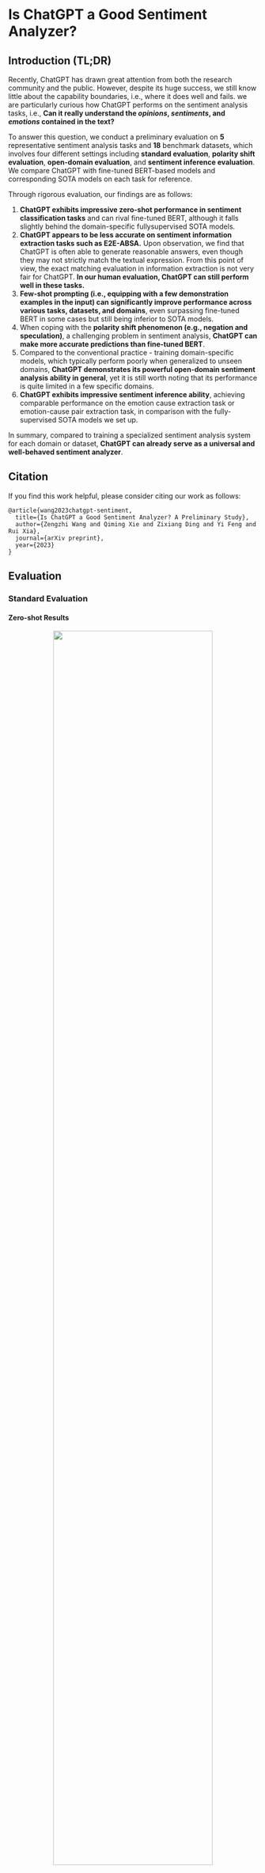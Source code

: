# Is ChatGPT a Good Sentiment Analyzer?




## Introduction (TL;DR)

Recently, ChatGPT has drawn great attention from both the research community and the public. However, despite its huge success, we still know little about the capability boundaries, i.e., where it does well and fails. we are particularly curious how ChatGPT performs on the sentiment analysis tasks, i.e., **Can it really understand the *opinions*, *sentiments*, and *emotions* contained in the text?**

To answer this question, we conduct a preliminary evaluation on **5** representative sentiment analysis tasks and **18** benchmark datasets, which involves four different settings including **standard evaluation**, **polarity shift evaluation**, **open-domain evaluation**, and **sentiment inference evaluation**. We compare ChatGPT with fine-tuned BERT-based models and corresponding SOTA models on each task for reference.


Through rigorous evaluation, our findings are as follows:

1. **ChatGPT exhibits impressive zero-shot performance in sentiment classification tasks** and can rival fine-tuned BERT, although it falls slightly behind the domain-specific fullysupervised SOTA models.
2. **ChatGPT appears to be less accurate on sentiment information extraction tasks such as E2E-ABSA.** Upon observation, we find that ChatGPT is often able to generate reasonable answers, even though they may not strictly match the textual expression. From this point of view, the exact matching evaluation in information extraction is not very fair for ChatGPT. **In our human evaluation, ChatGPT can still perform well in these tasks.**
3. **Few-shot prompting (i.e., equipping with a few demonstration examples in the input) can significantly improve performance across various tasks, datasets, and domains**, even surpassing fine-tuned BERT in some cases but still being inferior to SOTA models.
4. When coping with the **polarity shift phenomenon (e.g., negation and speculation)**, a challenging problem in sentiment analysis, **ChatGPT can make more accurate predictions than fine-tuned BERT**.
5. Compared to the conventional practice - training domain-specific models, which typically perform poorly when generalized to unseen domains, **ChatGPT demonstrates its powerful open-domain sentiment analysis ability in general**, yet it is still worth noting that its performance is quite limited in a few specific domains.
6. **ChatGPT exhibits impressive sentiment inference ability**, achieving comparable performance on the emotion cause extraction task or emotion-cause pair extraction task, in comparison with the fully-supervised SOTA models we set up.

In summary, compared to training a specialized sentiment analysis system for each domain or dataset, **ChatGPT can already serve as a universal and well-behaved sentiment analyzer**.


## Citation

If you find this work helpful, please consider citing our work as follows:

```
@article{wang2023chatgpt-sentiment,
  title={Is ChatGPT a Good Sentiment Analyzer? A Preliminary Study},
  author={Zengzhi Wang and Qiming Xie and Zixiang Ding and Yi Feng and Rui Xia},
  journal={arXiv preprint},
  year={2023}
}
```

## Evaluation
### Standard Evaluation

#### Zero-shot Results

<div align=center><img src="https://user-images.githubusercontent.com/46218454/231040827-e6641bb9-af0a-459c-83f7-38544e298a23.png" width="80%"></div>

Human Evaluation (still in zero-shot)

<div align=center><img src="https://user-images.githubusercontent.com/46218454/231041803-e3b24e97-b25d-41e8-8149-7c8cfab370a6.png" width="40%"></div>




#### Few-shot Prompting

<div align=center><img src="https://user-images.githubusercontent.com/46218454/231041595-ad6b95e7-fdb0-47a8-bf9d-d439dd2988d5.png" width="80%"></div>


### Polarity Shift Evaluation


<div align=center><img src="https://user-images.githubusercontent.com/46218454/231042068-4ceda66a-af79-45d2-ba2d-b3a9ffb7c832.png" width="40%"></div>


### Open-Domain Evaluation


<div align=center><img src="https://user-images.githubusercontent.com/46218454/231042280-300e61cf-e88d-4ea8-b113-adab121891c5.png" width="80%"></div>




<div align=center><img src="https://user-images.githubusercontent.com/46218454/231042325-b029279d-e1d8-4421-9abc-f6f21856cbe9.png" width="80%"></div>



###  Sentiment Inference Evaluation

We choose the ECE and ECPE tasks as the testbed.

<div align=center><img src="https://user-images.githubusercontent.com/46218454/231042755-b8340dcb-9dc6-45f0-81fd-77dbe82f8e15.png" width="40%"></div>


## Case Study

### Standard Evaluation

<div align=center><img src="https://user-images.githubusercontent.com/46218454/231044048-88222746-f2bd-453a-a388-b5ae1140721f.png" width="70%"></div>

### Polarity Shift Evaluation

<div align=center><img src="https://user-images.githubusercontent.com/46218454/231044246-78c7c06c-03fd-4209-9274-2143ca053eee.png" width="70%"></div>


### Open-Domain Evaluation

<div align=center><img src="https://user-images.githubusercontent.com/46218454/231044402-a30959ed-5518-40ad-aca1-81cf31721cd6.png" width="70%"></div>


### Sentiment Inference Evaluation

#### Emotion Cause Extraction (ECE)


<div align=center><img src="https://user-images.githubusercontent.com/46218454/231044708-e23c9391-0fc6-4ade-a454-a434fd2d1fe7.png" width="70%"></div>

#### Emotion-Cause Pair Extraction (ECPE)



<div align=center><img src="https://user-images.githubusercontent.com/46218454/231045221-77f68a48-670b-45e1-b32d-272ec9b18f87.png" width="70%"></div>


> Note that the right part is the English version translation of the left part for both ECE and ECPE.


